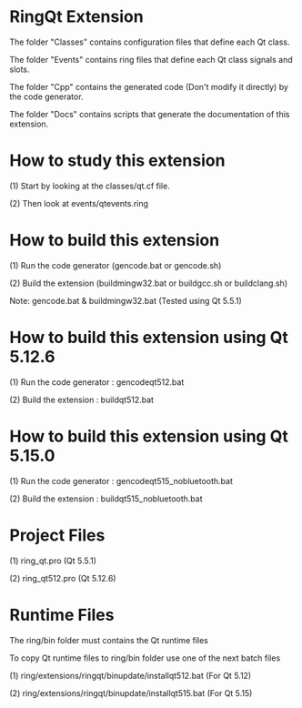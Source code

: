 RingQt Extension
================

The folder "Classes" contains configuration files that define each Qt class.

The folder "Events" contains ring files that define each Qt class signals and slots.

The folder "Cpp" contains the generated code (Don't modify it directly) by the code generator.

The folder "Docs" contains scripts that generate the documentation of this extension.

How to study this extension
===========================

(1) Start by looking at the classes/qt.cf file.

(2) Then look at events/qtevents.ring 


How to build this extension
===========================

(1) Run the code generator (gencode.bat or gencode.sh)

(2) Build the extension (buildmingw32.bat or buildgcc.sh or buildclang.sh)


Note: gencode.bat & buildmingw32.bat (Tested using Qt 5.5.1)


How to build this extension using Qt 5.12.6
===========================================

(1) Run the code generator : gencodeqt512.bat

(2) Build the extension : buildqt512.bat

How to build this extension using Qt 5.15.0
===========================================

(1) Run the code generator : gencodeqt515_nobluetooth.bat

(2) Build the extension : buildqt515_nobluetooth.bat


Project Files
=============

(1) ring_qt.pro  (Qt 5.5.1)

(2) ring_qt512.pro (Qt 5.12.6)

Runtime Files
=============

The ring/bin folder must contains the Qt runtime files

To copy Qt runtime files to ring/bin folder use one of the next batch files

(1) ring/extensions/ringqt/binupdate/installqt512.bat (For Qt 5.12)

(2) ring/extensions/ringqt/binupdate/installqt515.bat (For Qt 5.15)
